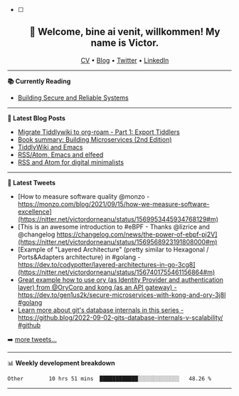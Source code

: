   - [ ] <h2 align="center">👋 Welcome, bine ai venit, willkommen! My name is Victor. </h2>
                        <p align="center">
                        <a href="https://dornea.nu/cv">CV</a> •
                        <a href="https://blog.dornea.nu">Blog</a> •
                        <a href="https://twitter.com/victordorneanu">Twitter</a> •
                        <a href="https://www.linkedin.com/in/victor-dorneanu/">LinkedIn</a> 
                        </p>

  <!--
  **dorneanu/dorneanu** is a ✨ _special_ ✨ repository because its `README.md` (this file) appears on your GitHub profile.

  Here are some ideas to get you started:

  - 🔭 I’m currently working on ...
  - 🌱 I’m currently learning ...
  - 👯 I’m looking to collaborate on ...
  - 🤔 I’m looking for help with ...
  - 💬 Ask me about ...
  - 📫 How to reach me: ...
  - 😄 Pronouns: ...
  - ⚡ Fun fact: ...
  -->

  ---

  **📚 Currently Reading**

  - [Building Secure and Reliable Systems](https://www.goodreads.com/en/book/show/52362720-building-secure-and-reliable-systems)

  ---

  **📝 Latest Blog Posts**

  <!-- BLOG-POST-LIST:START -->
- [Migrate Tiddlywiki to org-roam - Part 1: Export Tiddlers](https://blog.dornea.nu/2022/09/03/migrate-tiddlywiki-to-org-roam-part-1-export-tiddlers/)
- [Book summary: Building Microservices &lpar;2nd Edition&rpar;](https://blog.dornea.nu/2022/08/10/book-summary-building-microservices-2nd-edition/)
- [TiddlyWiki and Emacs](https://blog.dornea.nu/2022/07/12/tiddlywiki-and-emacs/)
- [RSS/Atom, Emacs and elfeed](https://blog.dornea.nu/2022/06/29/rss/atom-emacs-and-elfeed/)
- [RSS and Atom for digital minimalists](https://blog.dornea.nu/2022/06/13/rss-and-atom-for-digital-minimalists/)
<!-- BLOG-POST-LIST:END -->

  ---

  **📱 Latest Tweets**

  <!-- TWITTER:START -->
- [How to measure software quality @monzo - https://monzo.com/blog/2021/09/15/how-we-measure-software-excellence](https://nitter.net/victordorneanu/status/1569953445934768129#m)
- [This is an awesome introduction to #eBPF - Thanks @lizrice and @changelog https://changelog.com/news/the-power-of-ebpf-pj2V](https://nitter.net/victordorneanu/status/1569568923191808000#m)
- [Example of &quot;Layered Architecture&quot; &lpar;pretty similar to Hexagonal / Ports&amp;Adapters architecture&rpar; in #golang - https://dev.to/codypotter/layered-architectures-in-go-3cg8](https://nitter.net/victordorneanu/status/1567401755461156864#m)
- [Great example how to use ory &lpar;as Identity Provider and authentication layer&rpar; from @OryCorp and kong &lpar;as an API gateway&rpar; - https://dev.to/gen1us2k/secure-microservices-with-kong-and-ory-3j8l #golang](https://nitter.net/victordorneanu/status/1567394505128611841#m)
- [Learn more about git&#39;s database internals in this series - https://github.blog/2022-09-02-gits-database-internals-v-scalability/ #github](https://nitter.net/victordorneanu/status/1566696736449495042#m)
<!-- TWITTER:END -->

  ➡️ [more tweets...](https://twitter.com/victordorneanu)

  ---

  📊 **Weekly development breakdown**

  <!--START_SECTION:waka-->

```text
Other        10 hrs 51 mins  ████████████░░░░░░░░░░░░░   48.26 %
```

<!--END_SECTION:waka-->

  ---
